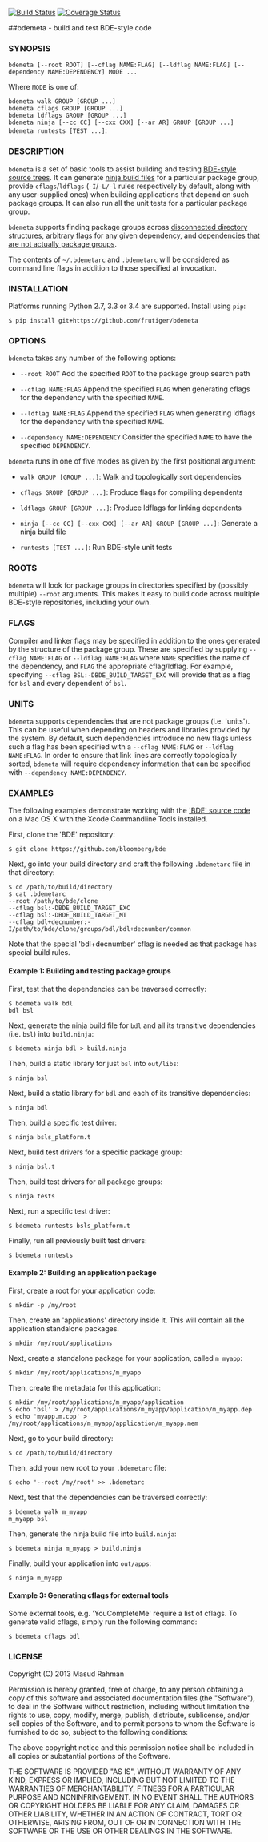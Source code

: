 [![Build Status](https://travis-ci.org/frutiger/bdemeta.svg?branch=master)](https://travis-ci.org/frutiger/bdemeta)
[![Coverage Status](https://coveralls.io/repos/frutiger/bdemeta/badge.png?branch=master)](https://coveralls.io/r/frutiger/bdemeta?branch=master)

##bdemeta - build and test BDE-style code

### SYNOPSIS

`bdemeta [--root ROOT] [--cflag NAME:FLAG] [--ldflag NAME:FLAG] [--dependency NAME:DEPENDENCY] MODE ...`<br/>

Where `MODE` is one of:

`bdemeta walk GROUP [GROUP ...]`<br/>
`bdemeta cflags GROUP [GROUP ...]`<br/>
`bdemeta ldflags GROUP [GROUP ...]`<br/>
`bdemeta ninja [--cc CC] [--cxx CXX] [--ar AR] GROUP [GROUP ...]`<br/>
`bdemeta runtests [TEST ...]`:

### DESCRIPTION

`bdemeta` is a set of basic tools to assist building and testing [BDE-style
source trees](https://github.com/bloomberg/bde).  It can generate [ninja build
files](https://github.com/martine/ninja) for a particular package group,
provide `cflags`/`ldflags` (`-I`/`-L/-l` rules respectively by default, along
with any user-supplied ones) when building applications that depend on such
package groups.  It can also run all the unit tests for a particular package
group.

`bdemeta` supports finding package groups across [disconnected
directory structures](#roots), [arbitrary flags](#flags) for any given
dependency, and [dependencies that are not actually package groups](#units).

The contents of `~/.bdemetarc` and `.bdemetarc` will be considered as
command line flags in addition to those specified at invocation.

### INSTALLATION

Platforms running Python 2.7, 3.3 or 3.4 are supported.  Install using `pip`:

    $ pip install git+https://github.com/frutiger/bdemeta

### OPTIONS

`bdemeta` takes any number of the following options:

  * `--root ROOT`
    Add the specified `ROOT` to the package group search path

  * `--cflag NAME:FLAG`
    Append the specified `FLAG` when generating cflags for the dependency
    with the specified `NAME`.

  * `--ldflag NAME:FLAG`
    Append the specified `FLAG` when generating ldflags for the dependency
    with the specified `NAME`.

  * `--dependency NAME:DEPENDENCY`
    Consider the specified `NAME` to have the specified `DEPENDENCY`.

`bdemeta` runs in one of five modes as given by the first positional argument:

  * `walk GROUP [GROUP ...]`:
    Walk and topologically sort dependencies

  * `cflags GROUP [GROUP ...]`:
    Produce flags for compiling dependents

  * `ldflags GROUP [GROUP ...]`:
    Produce ldflags for linking dependents

  * `ninja [--cc CC] [--cxx CXX] [--ar AR] GROUP [GROUP ...]`:
    Generate a ninja build file

  * `runtests [TEST ...]`:
    Run BDE-style unit tests

### ROOTS
<a name="roots"></a>

`bdemeta` will look for package groups in directories specified by (possibly
multiple) `--root` arguments.  This makes it easy to build code across multiple
BDE-style repositories, including your own.

### FLAGS
<a name="flags"></a>

Compiler and linker flags may be specified in addition to the ones generated by
the structure of the package group.  These are specified by supplying
`--cflag NAME:FLAG` or `--ldflag NAME:FLAG` where `NAME` specifies the name of
the dependency, and `FLAG` the appropriate cflag/ldflag.  For example,
specifying `--cflag BSL:-DBDE_BUILD_TARGET_EXC` will provide that as a flag for
`bsl` and every dependent of `bsl`.

### UNITS
<a name="units"></a>

`bdemeta` supports dependencies that are not package groups (i.e. 'units').
This can be useful when depending on headers and libraries provided by the
system.  By default, such dependencies introduce no new flags unless such a
flag has been specified with a `--cflag NAME:FLAG` or `--ldflag NAME:FLAG`.  In
order to ensure that link lines are correctly topologically sorted, `bdemeta`
will require dependency information that can be specified with `--dependency
NAME:DEPENDENCY`.

### EXAMPLES

The following examples demonstrate working with the ['BDE' source
code](https://github.com/bloomberg/bde) on a Mac OS X with the Xcode
Commandline Tools installed.

First, clone the 'BDE' repository:

    $ git clone https://github.com/bloomberg/bde

Next, go into your build directory and craft the following `.bdemetarc` file in
that directory:

    $ cd /path/to/build/directory
    $ cat .bdemetarc
    --root /path/to/bde/clone
    --cflag bsl:-DBDE_BUILD_TARGET_EXC
    --cflag bsl:-DBDE_BUILD_TARGET_MT
    --cflag bdl+decnumber:-I/path/to/bde/clone/groups/bdl/bdl+decnumber/common

Note that the special 'bdl+decnumber' cflag is needed as that package has
special build rules.

#### Example 1: Building and testing package groups

First, test that the dependencies can be traversed correctly:

    $ bdemeta walk bdl
    bdl bsl

Next, generate the ninja build file for `bdl` and all its transitive
dependencies (i.e. `bsl`) into `build.ninja`:

    $ bdemeta ninja bdl > build.ninja

Then, build a static library for just `bsl` into `out/libs`:

    $ ninja bsl

Next, build a static library for `bdl` and each of its transitive dependencies:

    $ ninja bdl

Then, build a specific test driver:

    $ ninja bsls_platform.t

Next, build test drivers for a specific package group:

    $ ninja bsl.t

Then, build test drivers for all package groups:

    $ ninja tests

Next, run a specific test driver:

    $ bdemeta runtests bsls_platform.t

Finally, run all previously built test drivers:

    $ bdemeta runtests

#### Example 2: Building an application package

First, create a root for your application code:

    $ mkdir -p /my/root

Then, create an 'applications' directory inside it.  This will contain all the
application standalone packages.

    $ mkdir /my/root/applications

Next, create a standalone package for your application, called `m_myapp`:

    $ mkdir /my/root/applications/m_myapp

Then, create the metadata for this application:

    $ mkdir /my/root/applications/m_myapp/application
    $ echo 'bsl' > /my/root/applications/m_myapp/application/m_myapp.dep
    $ echo 'myapp.m.cpp' > /my/root/applications/m_myapp/application/m_myapp.mem

Next, go to your build directory:

    $ cd /path/to/build/directory

Then, add your new root to your `.bdemetarc` file:

    $ echo '--root /my/root' >> .bdemetarc

Next, test that the dependencies can be traversed correctly:

    $ bdemeta walk m_myapp
    m_myapp bsl

Then, generate the ninja build file into `build.ninja`:

    $ bdemeta ninja m_myapp > build.ninja

Finally, build your application into `out/apps`:

    $ ninja m_myapp

#### Example 3: Generating cflags for external tools

Some external tools, e.g. 'YouCompleteMe' require a list of cflags.  To
generate valid cflags, simply run the following command:

    $ bdemeta cflags bdl

### LICENSE

Copyright (C) 2013 Masud Rahman

Permission is hereby granted, free of charge, to any person obtaining a copy of
this software and associated documentation files (the "Software"), to deal in
the Software without restriction, including without limitation the rights to
use, copy, modify, merge, publish, distribute, sublicense, and/or sell copies
of the Software, and to permit persons to whom the Software is furnished to do
so, subject to the following conditions:

The above copyright notice and this permission notice shall be included in all
copies or substantial portions of the Software.

THE SOFTWARE IS PROVIDED "AS IS", WITHOUT WARRANTY OF ANY KIND, EXPRESS OR
IMPLIED, INCLUDING BUT NOT LIMITED TO THE WARRANTIES OF MERCHANTABILITY,
FITNESS FOR A PARTICULAR PURPOSE AND NONINFRINGEMENT. IN NO EVENT SHALL THE
AUTHORS OR COPYRIGHT HOLDERS BE LIABLE FOR ANY CLAIM, DAMAGES OR OTHER
LIABILITY, WHETHER IN AN ACTION OF CONTRACT, TORT OR OTHERWISE, ARISING FROM,
OUT OF OR IN CONNECTION WITH THE SOFTWARE OR THE USE OR OTHER DEALINGS IN THE
SOFTWARE.

